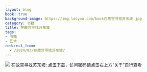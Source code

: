 ```yaml
---
layout: blog
book: true
background-image: https://img.locyoo.com/book在故宫寻找苏东坡.jpg
category: 书籍
title: 在故宫寻找苏东坡
tags:
- 书籍
- 艺术
redirect_from:
  - /2024/03/在故宫寻找苏东坡/
---
```

![](https://img.locyoo.com/book在故宫寻找苏东坡.jpg)
在故宫寻找苏东坡: <a name = "ref1" href="https://url18.ctfile.com/f/50983618-1334836136-8aafbf?p=3619">点击下载</a>，访问密码请点击右上方“关于”自行查看